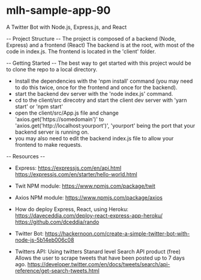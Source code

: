 # mlh-sample-app-90
A Twitter Bot with Node.js, Express.js, and React

-- Project Structure --
The project is composed of a backend (Node, Express) and a frontend (React)
The backend is at the root, with most of the code in index.js.
The frontend is located in the 'client' folder. 

-- Getting Started --
The best way to get started with this project would be to clone the repo to a local directory.
- Install the dependencies with the 'npm install' command (you may need to do this twice, once for the frontend and once for the backend). 
- start the backend dev server with the 'node index.js' command.
- cd to the client/src direcotry and start the client dev server with 'yarn start' or 'npm start'
- open the client/src/App.js file and change 'axios.get('https://somedomain')' to 'axios.get('http://localhost:yourport')',
'yourport' being the port that your backend server is running on. 
- you may also need to edit the backend index.js file to allow your frontend to make requests. 

-- Resources --
- Express:
https://expressjs.com/en/api.html
https://expressjs.com/en/starter/hello-world.html

- Twit NPM module:
https://www.npmjs.com/package/twit

- Axios NPM module:
https://www.npmjs.com/package/axios

- How do deploy Express, React, using Heroku:
https://daveceddia.com/deploy-react-express-app-heroku/
https://github.com/dceddia/rando

- Twitter Bot:
https://hackernoon.com/create-a-simple-twitter-bot-with-node-js-5b14eb006c08

- Twitters API:
Using twitters Stanard level Search API product (free)
Allows the user to scrape tweets that have been posted up to 7 days ago. 
https://developer.twitter.com/en/docs/tweets/search/api-reference/get-search-tweets.html
